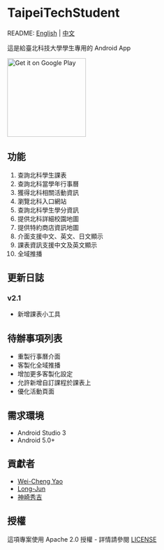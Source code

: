 # TaipeiTechStudent
README: [English](https://github.com/yaoandy107/TaipeiTechStudent/blob/master/README.md) | [中文](https://github.com/yaoandy107/TaipeiTechStudent/blob/master/README-zh.md)

這是給臺北科技大學學生專用的 Android App

<a href='https://play.google.com/store/apps/details?id=com.Ntut&hl=zh_TW&pcampaignid=MKT-Other-global-all-co-prtnr-py-PartBadge-Mar2515-1'>
  <img width="180" alt='Get it on Google Play' src='https://play.google.com/intl/en_us/badges/images/generic/en_badge_web_generic.png'/>
</a>

## 功能
1. 查詢北科學生課表
2. 查詢北科當學年行事曆
3. 獲得北科相關活動資訊
4. 瀏覽北科入口網站
5. 查詢北科學生學分資訊
6. 提供北科詳細校園地圖
7. 提供特約商店資訊地圖
8. 介面支援中文、英文、日文顯示
9. 課表資訊支援中文及英文顯示
10. 全域推播
## 更新日誌
### v2.1
- 新增課表小工具
## 待辦事項列表
- 重製行事曆介面
- 客製化全域推播
- 增加更多客製化設定
- 允許新增自訂課程於課表上
- 優化活動頁面
## 需求環境
- Android Studio 3
- Android 5.0+
## 貢獻者
- [Wei-Cheng Yao](https://github.com/yaoandy107)
- [Long-Jun](https://github.com/Long-Jun)
- [神崎秀吉](https://github.com/kamisakihideyoshi)
## 授權
這項專案使用 Apache 2.0 授權 - 詳情請參閱 [LICENSE](https://github.com/yaoandy107/TaipeiTechStudent/blob/master/LICENSE)
